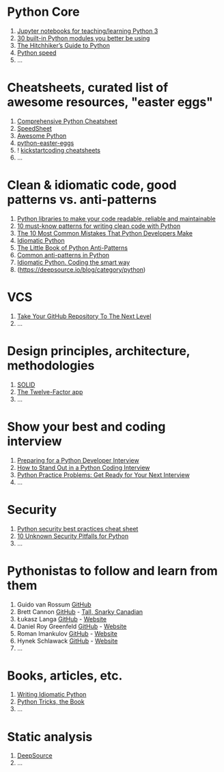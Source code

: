 <!--
.. title: Lake of Links
.. slug: lake-of-links
.. date: 2022-04-17 16:16:05 UTC+03:00
.. description: 
.. type: text
-->

# Python Core
1. [Jupyter notebooks for teaching/learning Python 3](https://jerry-git.github.io/learn-python3/)
2. [30 built-in Python modules you better be using](https://sunscrapers.com/blog/30-built-in-python-modules-you-should-be-using/)
3. [The Hitchhiker’s Guide to Python](https://docs.python-guide.org/)
4. [Python speed](https://wiki.python.org/moin/PythonSpeed)
5. ...


# Cheatsheets, curated list of awesome resources, "easter eggs"
1. [Comprehensive Python Cheatsheet](https://gto76.github.io/python-cheatsheet/)
2. [SpeedSheet](https://speedsheet.io/)
3. [Awesome Python](https://awesome-python.com/)
4. [python-easter-eggs](https://github.com/OrkoHunter/python-easter-eggs)
5. ! [kickstartcoding cheatsheets](https://github.com/kickstartcoding/cheatsheets)
6. ...


# Clean & idiomatic code, good patterns vs. anti-patterns
1. [Python libraries to make your code readable, reliable and maintainable ](https://isaak.dev/2020/08/python-libraries-to-make-your-code-readable-and-maintainable)
2. [10 must-know patterns for writing clean code with Python](https://dev.to/alexomeyer/10-must-know-patterns-for-writing-clean-code-with-python-56bf)
3. [The 10 Most Common Mistakes That Python Developers Make](https://www.toptal.com/python/top-10-mistakes-that-python-programmers-make)
4. [Idiomatic Python](https://intermediate-and-advanced-software-carpentry.readthedocs.io/en/latest/idiomatic-python.html)
5. [The Little Book of Python Anti-Patterns](https://docs.quantifiedcode.com/python-anti-patterns/index.html)
6. [Common anti-patterns in Python](https://deepsource.io/blog/8-new-python-antipatterns/)
7. [Idiomatic Python. Coding the smart way](https://medium.com/the-andela-way/idiomatic-python-coding-the-smart-way-cc560fa5f1d6)
8. (https://deepsource.io/blog/category/python)


# VCS
1. [Take Your GitHub Repository To The Next Level](https://dev.to/eludadev/take-your-github-repository-to-the-next-level-17ge)
2. ...


# Design principles, architecture, methodologies
1. [SOLID](https://devopedia.org/solid-design-principles)
2. [The Twelve-Factor app](https://www.12factor.net/uk/)
3. ...


# Show your best and coding interview
1. [Preparing for a Python Developer Interview](https://stackabuse.com/preparing-for-a-python-developer-interview/)
2. [How to Stand Out in a Python Coding Interview](https://realpython.com/python-coding-interview-tips/)
3. [Python Practice Problems: Get Ready for Your Next Interview](https://realpython.com/python-practice-problems/)
4. ...


# Security
1. [Python security best practices cheat sheet](https://snyk.io/blog/python-security-best-practices-cheat-sheet/)
2. [10 Unknown Security Pitfalls for Python](https://blog.sonarsource.com/10-unknown-security-pitfalls-for-python)
3. ...


# Pythonistas to follow and learn from them
1. Guido van Rossum [GitHub](https://github.com/gvanrossum)
2. Brett Cannon [GitHub](https://github.com/brettcannon) - [Tall, Snarky Canadian](https://snarky.ca/)
3. Łukasz Langa [GitHub](https://github.com/ambv) - [Website](https://lukasz.langa.pl/)
4. Daniel Roy Greenfeld  [GitHub](https://github.com/pydanny) - [Website](https://daniel.feldroy.com/)
5. Roman Imankulov [GitHub](https://github.com/imankulov) - [Website](https://roman.pt/)
6. Hynek Schlawack [GitHub](https://github.com/hynek) - [Website](https://hynek.me/)
7. ...


# Books, articles, etc.
1. [Writing Idiomatic Python](https://jeffknupp.com/writing-idiomatic-python-ebook/)
2. [Python Tricks, the Book](https://realpython.com/products/python-tricks-book/)
3. ...

# Static analysis
1. [DeepSource](https://deepsource.io/)
2. ...
